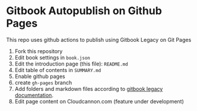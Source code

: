 # Gitbook Autopublish on Github Pages

This repo uses github actions to publish using Gitbook Legacy on Git Pages 

1. Fork this repository
2. Edit book settings in `book.json`
3. Edit the introduction page (this file): `README.md`
4. Edit table of contents in `SUMMARY.md`
5. Enable github pages
6. create `gh-pages` branch
7. Add folders and markdown files according to [gitbook legacy documentation](https://michaelcollins.xyz/gitbook-legacy-documentation/en/).
8. Edit page content on Cloudcannon.com (feature under development)
